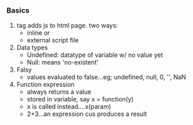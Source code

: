 ### Basics
1. <script></script> tag adds js to html page. two ways:
    - inline or
    - external script file
2. Data types
    - Undefined: datatype of variable w/ no value yet
    - Null: means 'no-existent'
3. Falsy
    - values evaluated to false...eg; undefined, null, 0, '', NaN
4. Function expression
    - always returns a value
    - stored in variable, say x = function(y)
    - x is called instead....x(param)
    - 2+3...an expression cus produces a result
